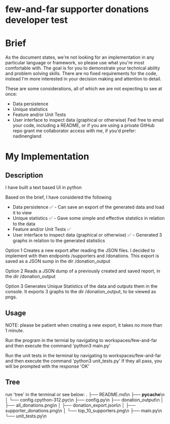 # few-and-far supporter donations developer test #


# Brief #
As the document states, we're not looking for an implementation in any particular language or framework, so please use what you're most comfortable with. The goal is for you to demonstrate your technical ability and problem solving skills. There are no fixed requirements for the code, instead I'm more interested in your decision making and attention to detail.

These are some considerations, all of which we are not expecting to see at once:
- Data persistence 
- Unique statistics 
- Feature and/or Unit Tests
- User interface to inspect data (graphical or otherwise) 
Feel free to email your code, including a README, or if you are using a private GitHub repo grant me collaborator access with me, if you'd prefer: nadinengland


# My Implementation ##

## Description ##
I have built a text based UI in python

Based on the brief, I have considered the following
- Data persistence ✅ - Can save an export of the generated data and load it to view
- Unique statistics ✅ - Gave some simple and effective statstics in relation to the data
- Feature and/or Unit Tests ✅
- User interface to inspect data (graphical or otherwise) ✅ - Generated 3 graphs in relation to the generated statistics

Option 1 Creates a new export after reading the JSON files. I decided to implement with then endpoints /supporters and /donations. This export is saved as a JSON sump in the dir /donation_output

Option 2 Reads a JSON dump of a previously created and saved report, in the dir /donation_output

Option 3 Generates Unique Statistics of the data and outputs them in the console. It exports 3 graphs to the dir /donation_output, to be viewed as pngs.

## Usage ##
NOTE: please be patient when creating a new export, it takes no more than 1 minute.

Run the program in the termial by navigating to workspaces/few-and-far and then execute the command 'python3 main.py'

Run the unit tests in the terminal by navigating to workspaces/few-and-far and then execute the command 'python3 unit_tests.py'
If they all pass, you will be prompted with the response 'OK'

## Tree ##
run 'tree' in the terminal or see below: 
.
├── README.md\n
├── __pycache__\n
│   └── config.cpython-312.pyc\n
├── config.py\n
├── donation_output\n
│   ├── all_donations.png\n
│   ├── donation_export.json\n
│   ├── supporter_donations.png\n
│   └── top_10_supporters.png\n
├── main.py\n
└── unit_tests.py\n
